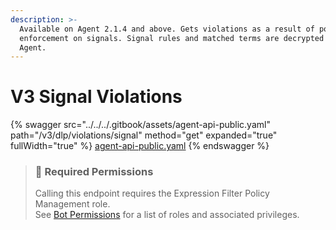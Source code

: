 ```yaml
---
description: >-
  Available on Agent 2.1.4 and above. Gets violations as a result of policy
  enforcement on signals. Signal rules and matched terms are decrypted by the
  Agent.
---
```


# V3 Signal Violations

{% swagger src="../../../.gitbook/assets/agent-api-public.yaml" path="/v3/dlp/violations/signal" method="get" expanded="true" fullWidth="true" %}
[agent-api-public.yaml](../../../.gitbook/assets/agent-api-public.yaml)
{% endswagger %}

> ### 🚧 Required Permissions
>
> Calling this endpoint requires the Expression Filter Policy Management role.\
> See [Bot Permissions](https://docs.developers.symphony.com/building-bots-on-symphony/configuration/bot-permissions) for a list of roles and associated privileges.
